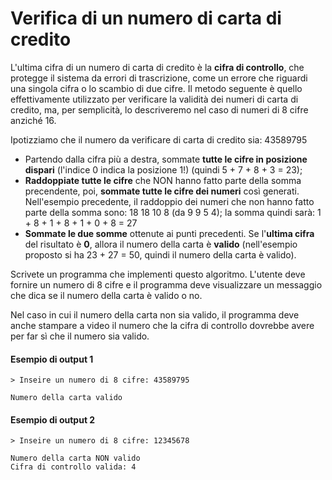 # Verifica di un numero di carta di credito
L'ultima cifra di un numero di carta di credito è la **cifra di controllo**, che protegge il sistema da errori di trascrizione, come un errore che riguardi una singola cifra o lo scambio di due cifre.
Il metodo seguente è quello effettivamente utilizzato per verificare la validità dei numeri di carta di credito, ma, per semplicità, lo descriveremo nel caso di numeri di 8 cifre anziché 16.

Ipotizziamo che il numero da verificare di carta di credito sia: 43589795

* Partendo dalla cifra più a destra, sommate **tutte le cifre in posizione dispari** (l'indice 0 indica la posizione 1!) (quindi 5 + 7 + 8 + 3 = 23);
* **Raddoppiate tutte le cifre** che NON hanno fatto parte della somma precendente, poi, **sommate tutte le cifre dei numeri** così generati.
Nell'esempio precedente, il raddoppio dei numeri che non hanno fatto parte della somma sono: 18 18 10 8 (da 9 9 5 4); la somma quindi sarà: 1 + 8 + 1 + 8 + 1 + 0 + 8 = 27
* **Sommate le due somme** ottenute ai punti precedenti. Se l'**ultima cifra** del risultato è **0**, allora il numero della carta è **valido** (nell'esempio proposto si ha 23 + 27 = 50, quindi il numero della carta è valido).

Scrivete un programma che implementi questo algoritmo. L'utente deve fornire un numero di 8 cifre e il programma deve visualizzare un messaggio che dica se il numero della carta è valido o no.

Nel caso in cui il numero della carta non sia valido, il programma deve anche stampare a video il numero che la cifra di controllo dovrebbe avere per far sì che il numero sia valido.

#### Esempio di output 1
```
> Inseire un numero di 8 cifre: 43589795

Numero della carta valido
```

#### Esempio di output 2
```
> Inseire un numero di 8 cifre: 12345678

Numero della carta NON valido
Cifra di controllo valida: 4
```



